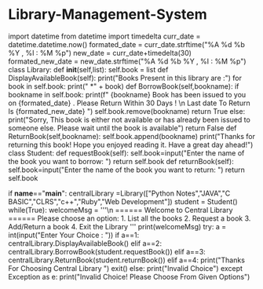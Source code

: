 # Library-Management-System
import datetime 
from datetime import timedelta 
curr_date = datetime.datetime.now()
formated_date = curr_date.strftime("%A %d %b %Y ,  %I : %M %p")
new_date = curr_date+timedelta(30)
formated_new_date = new_date.strftime("%A %d %b %Y , %I : %M %p")
class Library:
    def __init__(self,list):
        self.book = list
    def DisplayAvailableBook(self):
        print("Books Present in this library are :")
        for book in self.book:
            print(" *" + book)
    def BorrowBook(self,bookname):
        if bookname in self.book:
            print(f" {bookname} Book has been issued to you on {formated_date} . Please Return Within 30 Days ! \n Last date To Return Is {formated_new_date} ")
            self.book.remove(bookname)
            return True
        else:
            print("Sorry, This book is either not available or has already been issued to someone else. Please wait until the book is available")
            return False
    def ReturnBook(self,bookname):
        self.book.append(bookname)
        print("Thanks for returning this book! Hope you enjoyed reading it. Have a great day ahead!")
class Student:
    def requestBook(self):
        self.book=input("Enter the name of the book you want to borrow: ")
        return self.book
    def returnBook(self):
        self.book=input("Enter the name of the book you want to return: ")
        return self.book

if __name__=="__main__":
     centralLibrary =Library(["Python Notes","JAVA","C BASIC","CLRS","c++","Ruby","Web Development"])
     student = Student()
     while(True):
        welcomeMsg = '''\n ====== Welcome to Central Library ======
        Please choose an option:
        1. List all the books
        2. Request a book
        3. Add/Return a book
        4. Exit the Library
        '''
        print(welcomeMsg)
        try:
           a = int(input("Enter Your Choice : "))
           if a==1:
              centralLibrary.DisplayAvailableBook()
           elif a==2:
              centralLibrary.BorrowBook(student.requestBook())
           elif a==3:
              centralLibrary.ReturnBook(student.returnBook())
           elif a==4:
              print("Thanks For Choosing Central Library  ")
              exit()
           else:
              print("Invalid Choice")
        except Exception as e:
            print("Invalid Choice! Please Choose From Given Options")

